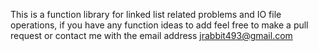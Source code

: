 This is a function library for linked
list related problems and IO file 
operations, if you have any function ideas
to add feel free to make a pull request
or contact me with the email address 
jrabbit493@gmail.com
